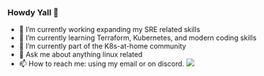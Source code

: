 ### Howdy Yall 👋


- 🔭 I’m currently working expanding my SRE related skills
- 🌱 I’m currently learning Terraform, Kubernetes, and modern coding skills
- 👯 I’m currently part of the K8s-at-home community
- 💬 Ask me about anything linux related
- 📫 How to reach me: using my email or on discord.
![](https://github-readme-stats.vercel.app/api?username=rwaltr&show_icons=true&hide_title=true&theme=solarized-dark&count_private=true&hide=stars)

<!--
**rwaltr/rwaltr** is a ✨ _special_ ✨ repository because its `README.md` (this file) appears on your GitHub profile.

Here are some ideas to get you started:

- 🔭 I’m currently working on ...
- 🌱 I’m currently learning ...
- 👯 I’m looking to collaborate on ...
- 🤔 I’m looking for help with ...
- 💬 Ask me about ...
- 📫 How to reach me: ...
- 😄 Pronouns: ...
- ⚡ Fun fact: ...
-->
